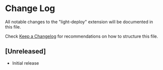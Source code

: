 # Change Log

All notable changes to the "light-deploy" extension will be documented in this file.

Check [Keep a Changelog](http://keepachangelog.com/) for recommendations on how to structure this file.

## [Unreleased]

- Initial release